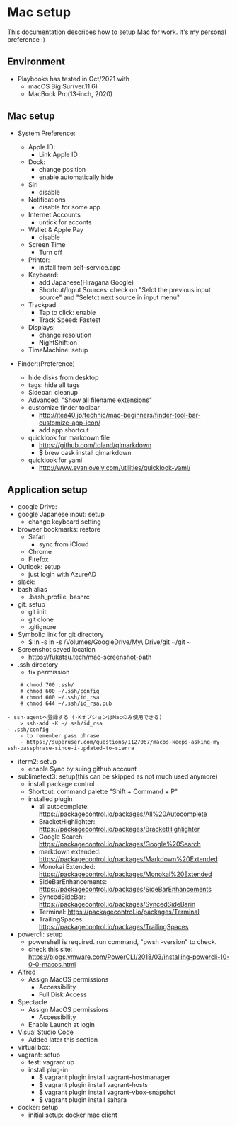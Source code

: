 
# Mac setup

This documentation describes how to setup Mac for work. It's my personal preference :)

## Environment
- Playbooks has tested in Oct/2021 with 
 	- macOS Big Sur(ver.11.6)
	- MacBook Pro(13-inch, 2020)

## Mac setup

- System Preference:
	- Apple ID:
		- Link Apple ID
	- Dock:
		- change position
		- enable automatically hide
	- Siri
		- disable
	- Notifications
		- disable for some app
	- Internet Accounts
		- untick for acconts
	- Wallet & Apple Pay
		- disable
	- Screen Time
		- Turn off
	- Printer:
		- install from self-service.app
	- Keyboard:
		- add Japanese(Hiragana Google)
		- Shortcut/Input Sources: check on "Selct the previous input source" and "Seletct next source in input menu"
	- Trackpad
		- Tap to click: enable
		- Track Speed: Fastest
	- Displays:
		- change resolution
		- NightShift:on
	- TimeMachine: setup

- Finder:(Preference)
	- hide disks from desktop
	- tags: hide all tags
	- Sidebar: cleanup
	- Advanced: "Show all filename extensions"
	- customize finder toolbar
		- http://itea40.jp/technic/mac-beginners/finder-tool-bar-customize-app-icon/
		- add app shortcut
	- quicklook for markdown file
		- https://github.com/toland/qlmarkdown
		- $ brew cask install qlmarkdown
	- quicklook for yaml
		- http://www.evanlovely.com/utilities/quicklook-yaml/


## Application setup

- google Drive:
- google Japanese input: setup
	- change keyboard setting
- browser bookmarks: restore
	- Safari
		- sync from iCloud
	- Chrome
	- Firefox
- Outlook: setup
	- just login with AzureAD
- slack:
- bash alias
	- .bash_profile, bashrc
- git: setup
	- git init
	- git clone
	- .gitignore
- Symbolic link for git directory
	- $ ln -s ln -s /Volumes/GoogleDrive/My\ Drive/git ~/git    ~
- Screenshot saved location
	- https://fukatsu.tech/mac-screenshot-path
- .ssh directory
	- fix permission
```
    # chmod 700 .ssh/
    # chmod 600 ~/.ssh/config
    # chmod 600 ~/.ssh/id_rsa
    # chmod 644 ~/.ssh/id_rsa.pub
```
    - ssh-agentへ登録する (-KオプションはMacのみ使用できる)
		> ssh-add -K ~/.ssh/id_rsa
	- .ssh/config
		- to remember pass phrase
		- https://superuser.com/questions/1127067/macos-keeps-asking-my-ssh-passphrase-since-i-updated-to-sierra
- iterm2: setup
	- enable Sync by suing github account
- sublimetext3: setup(this can be skipped as not much used anymore)
	- install package control
	- Shortcut: command palette "Shift + Command + P"
	- installed plugin
		- all autocomplete: https://packagecontrol.io/packages/All%20Autocomplete
		- Bracket​Highlighter: https://packagecontrol.io/packages/BracketHighlighter
		- Google Search: https://packagecontrol.io/packages/Google%20Search
		- markdown extended: https://packagecontrol.io/packages/Markdown%20Extended
		- Monokai Extended: https://packagecontrol.io/packages/Monokai%20Extended
		- SideBarEnhancements: https://packagecontrol.io/packages/SideBarEnhancements
		- Synced​Side​Bar: https://packagecontrol.io/packages/SyncedSideBarin
		- Terminal: https://packagecontrol.io/packages/Terminal
		- Trailing​Spaces: https://packagecontrol.io/packages/TrailingSpaces
- powercli: setup
	- powershell is required. run command, "pwsh -version" to check.
	- check this site: https://blogs.vmware.com/PowerCLI/2018/03/installing-powercli-10-0-0-macos.html
- Alfred
	- Assign MacOS permissions
		- Accessibility
		- Full Disk Access
- Spectacle
	- Assign MacOS permissions
		- Accessibility
	- Enable Launch at login
- Visual Studio Code
	- Added later this section
- virtual box:
- vagrant: setup
	- test: vagrant up
	- install plug-in
		- $ vagrant plugin install vagrant-hostmanager
		- $ vagrant plugin install vagrant-hosts
		- $ vagrant plugin install vagrant-vbox-snapshot
		- $ vagrant plugin install sahara
- docker: setup
	- initial setup: docker mac client
